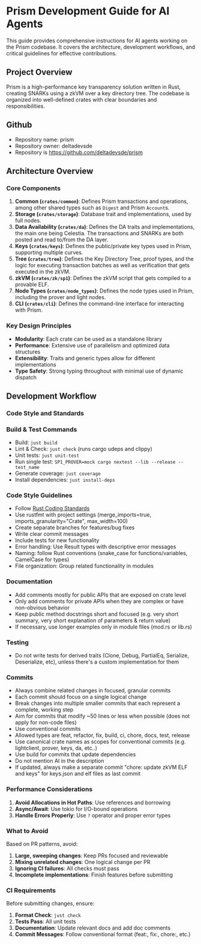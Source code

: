 # Prism Development Guide for AI Agents

This guide provides comprehensive instructions for AI agents working on the Prism codebase. It covers the architecture, development workflows, and critical guidelines for effective contributions.

## Project Overview

Prism is a high-performance key transparency solution written in Rust, creating SNARKs using a zkVM over a key directory tree. The codebase is organized into well-defined crates with clear boundaries and responsibilities.

## Github
- Repository name: prism
- Repository owner: deltadevsde
- Repository is https://github.com/deltadevsde/prism

## Architecture Overview

### Core Components

1. **Common (`crates/common`)**: Defines Prism transactions and operations, among other shared types such as `Digest` and Prism `Account`s.
2. **Storage (`crates/storage`)**: Database trait and implementations, used by full nodes.
3. **Data Availability (`crates/da`)**: Defines the DA traits and implementations, the main one being Celestia. The transactions and SNARKs are both posted and read to/from the DA layer.
4. **Keys (`crates/keys`)**: Defines the public/private key types used in Prism, supporting multiple curves.
5. **Tree (`crates/tree`)**: Defines the Key Directory Tree, proof types, and the logic for executing transaction batches as well as verification that gets executed in the zkVM.
6. **zkVM (`crates/zk/sp1`)**: Defines the zkVM script that gets compiled to a provable ELF.
7. **Node Types (`crates/node_types`)**: Defines the node types used in Prism, including the prover and light nodes.
8. **CLI (`crates/cli`)**: Defines the command-line interface for interacting with Prism.


### Key Design Principles

- **Modularity**: Each crate can be used as a standalone library
- **Performance**: Extensive use of parallelism and optimized data structures
- **Extensibility**: Traits and generic types allow for different implementations
- **Type Safety**: Strong typing throughout with minimal use of dynamic dispatch

## Development Workflow

### Code Style and Standards

### Build & Test Commands
- Build: `just build`
- Lint & Check: `just check` (runs cargo udeps and clippy)
- Unit tests: `just unit-test`
- Run single test: `SP1_PROVER=mock cargo nextest --lib --release -- test_name`
- Generate coverage: `just coverage`
- Install dependencies: `just install-deps`

### Code Style Guidelines
- Follow [Rust Coding Standards](https://doc.rust-lang.org/nightly/style-guide/)
- Use rustfmt with project settings (merge_imports=true, imports_granularity="Crate", max_width=100)
- Create separate branches for features/bug fixes
- Write clear commit messages
- Include tests for new functionality
- Error handling: Use Result types with descriptive error messages
- Naming: follow Rust conventions (snake_case for functions/variables, CamelCase for types)
- File organization: Group related functionality in modules

### Documentation
- Add comments mostly for public APIs that are exposed on crate level
- Only add comments for private APIs when they are complex or have non-obvious behavior
- Keep public method docstrings short and focused (e.g. very short summary, very short explanation of parameters & return value)
- If necessary, use longer examples only in module files (mod.rs or lib.rs)

### Testing
- Do not write tests for derived traits (Clone, Debug, PartialEq, Serialize, Deserialize, etc), unless there's a custom implementation for them

### Commits
- Always combine related changes in focused, granular commits
- Each commit should focus on a single logical change
- Break changes into multiple smaller commits that each represent a complete, working step
- Aim for commits that modify ~50 lines or less when possible (does not apply for non-code files)
- Use conventional commits
- Allowed types are feat, refactor, fix, build, ci, chore, docs, test, release
- Use canonical crate names as scopes for conventional commits (e.g. lightclient, prover, keys, da, etc..)
- Use build for commits that update dependencies
- Do not mention AI in the description
- If updated, always make a separate commit "chore: update zkVM ELF and keys" for keys.json and elf files as last commit

### Performance Considerations

1. **Avoid Allocations in Hot Paths**: Use references and borrowing
2. **Async/Await**: Use tokio for I/O-bound operations
2. **Handle Errors Properly**: Use `?` operator and proper error types

### What to Avoid

Based on PR patterns, avoid:

1. **Large, sweeping changes**: Keep PRs focused and reviewable
2. **Mixing unrelated changes**: One logical change per PR
3. **Ignoring CI failures**: All checks must pass
4. **Incomplete implementations**: Finish features before submitting

### CI Requirements

Before submitting changes, ensure:

1. **Format Check**: `just check`
2. **Tests Pass**: All unit tests
3. **Documentation**: Update relevant docs and add doc comments
4. **Commit Messages**: Follow conventional format (feat:, fix:, chore:, etc.)

